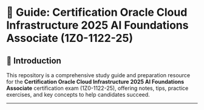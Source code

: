 # 📖 Guide: Certification Oracle Cloud Infrastructure 2025 AI Foundations Associate (1Z0-1122-25)

## 🔹 Introduction
This repository is a comprehensive study guide and preparation resource for the **Certification Oracle Cloud Infrastructure 2025 AI Foundations Associate** certification exam (1Z0-1122-25), offering notes, tips, practice exercises, and key concepts to help candidates succeed.

---
